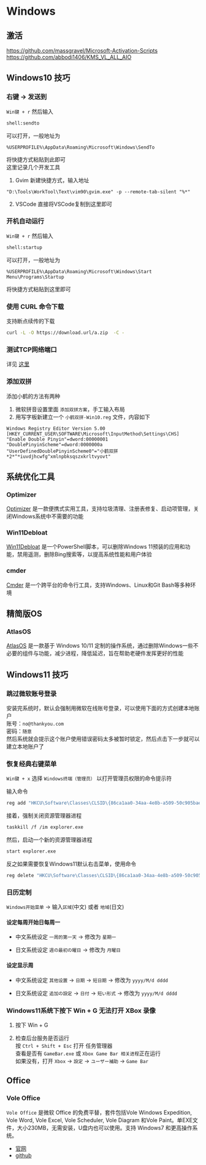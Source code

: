 # Windows

## 激活
https://github.com/massgravel/Microsoft-Activation-Scripts  
https://github.com/abbodi1406/KMS_VL_ALL_AIO  

## Windows10 技巧

### 右键 → 发送到
``Win键 + r`` 然后输入
```bash
shell:sendto
```
可以打开，一般地址为
```
%USERPROFILE%\AppData\Roaming\Microsoft\Windows\SendTo
```
将快捷方式粘贴到此即可  
这里记录几个开发工具  
1. Gvim
新建快捷方式，输入地址
```
"D:\Tools\WorkTool\Text\vim90\gvim.exe" -p --remote-tab-silent "%*"
```
2. VSCode
直接将VSCode复制到这里即可

### 开机自动运行
``Win键 + r`` 然后输入
```bash
shell:startup
```
可以打开，一般地址为
```
%USERPROFILE%\AppData\Roaming\Microsoft\Windows\Start Menu\Programs\Startup
```
将快捷方式粘贴到这里即可

### 使用 CURL 命令下载

支持断点续传的下载
```bash
curl -L -O https://download.url/a.zip  -C -
```

### 测试TCP网络端口
详见 [这里](./Powershell_zh_CN.md)

### 添加双拼

添加小鹤的方法有两种

1. 微软拼音设置里面 ``添加双拼方案``，手工输入布局
2. 用写字板新建立一个 ``小鹤双拼-Win10.reg`` 文件，内容如下

```
Windows Registry Editor Version 5.00
[HKEY_CURRENT_USER\SOFTWARE\Microsoft\InputMethod\Settings\CHS]
"Enable Double Pinyin"=dword:00000001
"DoublePinyinScheme"=dword:0000000a
"UserDefinedDoublePinyinScheme0"="小鹤双拼*2*^*iuvdjhcwfg^xmlnpbksqszxkrltvyovt"
```

## 系统优化工具

### Optimizer
[Optimizer](https://github.com/hellzerg/optimizer) 是一款便携式实用工具，支持垃圾清理、注册表修复、启动项管理，关闭Windows系统中不需要的功能

### Win11Debloat
[Win11Debloat](https://github.com/Raphire/Win11Debloat) 是一个PowerShell脚本，可以删除Windows 11预装的应用和功能，禁用遥测，删除Bing搜索等，以提高系统性能和用户体验

### cmder

[Cmder](https://cmder.app/) 是一个跨平台的命令行工具，支持Windows、Linux和Git Bash等多种环境

## 精简版OS

### AtlasOS
[AtlasOS](https://github.com/Atlas-OS/Atlas) 是一款基于 Windows 10/11 定制的操作系统，通过删除Windows一些不必要的组件与功能，减少进程，降低延迟，旨在帮助老硬件发挥更好的性能

## Windows11 技巧

### 跳过微软账号登录
安装完系统时，默认会强制用微软在线账号登录，可以使用下面的方式创建本地账户  
账号：``no@thankyou.com``  
密码：``随意``  
然后系统就会提示这个账户使用错误密码太多被暂时锁定，然后点击下一步就可以建立本地账户了

### 恢复经典右键菜单

``Win键 + x`` 选择 ``Windows终端（管理员）`` 以打开管理员权限的命令提示符

输入命令
```bash
reg add "HKCU\Software\Classes\CLSID\{86ca1aa0-34aa-4e8b-a509-50c905bae2a2}\InprocServer32" /f /ve
```

接着，强制关闭资源管理器进程
```bash
taskkill /f /im explorer.exe
```
然后，启动一个新的资源管理器进程
```bash
start explorer.exe
```

反之如果需要恢复Windows11默认右击菜单，使用命令
```bash
reg delete "HKCU\Software\Classes\CLSID\{86ca1aa0-34aa-4e8b-a509-50c905bae2a2}\InprocServer32" /va /f
```

### 日历定制

``Windows开始菜单`` → 输入``区域``(中文) 或者 ``地域``(日文)
#### 设定每周开始日每周一

- 中文系统设定
    ``一周的第一天`` → 修改为 ``星期一``

- 日文系统设定
    ``週の最初の曜日`` → 修改为 ``月曜日``

#### 设定显示周

- 中文系统设定
    ``其他设置`` → ``日期`` → ``短日期`` →  修改为 ``yyyy/M/d dddd``

- 日文系统设定
    ``追加の設定`` → ``日付`` → ``短い形式`` →  修改为 ``yyyy/M/d dddd``

### Windows11系统下按下 Win + G 无法打开 XBox 录像

1. 按下 Win + G

2. 检查后台服务是否运行  
    按 ``Ctrl + Shift + Esc`` 打开 任务管理器  
    查看是否有 ``GameBar.exe`` 或 ``Xbox Game Bar 相关进程``正在运行  
    如果没有，打开 ``Xbox`` → ``設定`` → ``ユーザー補助`` → ``Game Bar``

## Office

### Vole Office

``Vole Office`` 是微软 Office 的免费平替，套件包括Vole Windows Expedition, Vole Word, Vole Excel, Vole Scheduler, Vole Diagram 和Vole Paint。单EXE文件，大小230MB，无需安装，U盘内也可以使用。支持 Windows7 和更高操作系统。

 - [官网](https://sanwhole.com/Products/VoleOffice)
 - [github](https://sanwhole.com/PubData/Installer/VoleOffice.exe)


